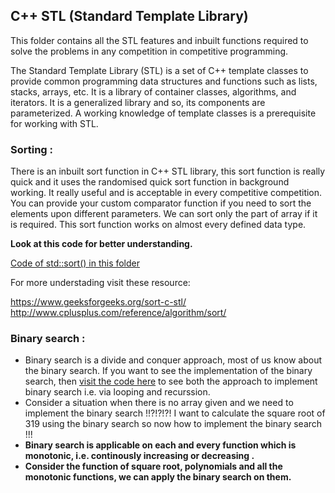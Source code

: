 ## C++ STL (Standard Template Library) 
This folder contains all the STL features and inbuilt functions required to solve the problems in any competition in competitive programming.

The Standard Template Library (STL) is a set of C++ template classes to provide common programming data structures and functions such as lists, stacks, arrays, etc. It is a library of container classes, algorithms, and iterators. It is a generalized library and so, its components are parameterized. A working knowledge of template classes is a prerequisite for working with STL.

### Sorting :
There is an inbuilt sort function in C++ STL library, this sort function is really quick and it 
uses the randomised quick sort function in background working. It really useful and is acceptable in every competitive competition. You can provide your custom comparator function if you need to sort the elements upon different parameters. We can sort only the part of array if it is required. This sort function works on almost every defined data type.

<strong> Look at this code for better understanding. </strong>

[Code of std::sort() in this folder](https://github.com/soumilk/Secrets_of_Cpp/blob/master/C%2B%2B%20STL/01.%20std::sort())

For more understading visit these resource:

https://www.geeksforgeeks.org/sort-c-stl/<br>
http://www.cplusplus.com/reference/algorithm/sort/

### Binary search :

* Binary search is a divide and conquer approach, most of us know about the binary search. If you want to see the implementation of the binary search, then [visit the code here](https://github.com/soumilk/Algorithms_and_Their_Techniques/blob/master/Divide%20and%20Conquer/Binary%20search.cpp) to see both the approach to implement binary search i.e. via looping and recurssion.
* Consider a situation when there is no array given and we need to implement the binary search !!?!?!?! I want to calculate the square root of 319 using the binary search so now how to implement the binary search !!!
* <strong> Binary search is applicable on each and every function which is monotonic, i.e. continously increasing or decreasing <strong>.
* Consider the function of square root, polynomials and all the monotonic functions, we can apply the binary search on them.
  
  
